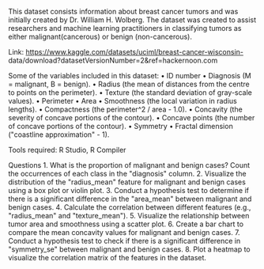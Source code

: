 This dataset consists information about breast cancer tumors and was initially
created by Dr. William H. Wolberg. The dataset was created to assist researchers and
machine learning practitioners in classifying tumors as either malignant(cancerous) or
benign (non-cancerous).

Link: https://www.kaggle.com/datasets/uciml/breast-cancer-wisconsin-
data/download?datasetVersionNumber=2&ref=hackernoon.com

Some of the variables included in this dataset:
• ID number
• Diagnosis (M = malignant, B = benign).
• Radius (the mean of distances from the centre to points on the perimeter).
• Texture (the standard deviation of gray-scale values).
• Perimeter
• Area
• Smoothness (the local variation in radius lengths).
• Compactness (the perimeter^2 / area - 1.0).
• Concavity (the severity of concave portions of the contour).
• Concave points (the number of concave portions of the contour).
• Symmetry
• Fractal dimension ("coastline approximation" - 1).

Tools required:
R Studio, R Compiler

Questions
1.
What is the proportion of malignant and benign cases? Count the occurrences of each class in the "diagnosis" column.
2.
Visualize the distribution of the "radius_mean" feature for malignant and benign cases using a box plot or violin plot.
3.
Conduct a hypothesis test to determine if there is a significant difference in the "area_mean" between malignant and benign cases.
4.
Calculate the correlation between different features (e.g., "radius_mean" and "texture_mean").
5.
Visualize the relationship between tumor area and smoothness using a scatter plot.
6.
Create a bar chart to compare the mean concavity values for malignant and benign cases.
7.
Conduct a hypothesis test to check if there is a significant difference in "symmetry_se" between malignant and benign cases.
8.
Plot a heatmap to visualize the correlation matrix of the features in the dataset.

